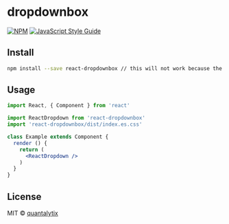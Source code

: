 # dropdownbox

> 

[![NPM](https://img.shields.io/npm/v/dropdownbox.svg)](https://www.npmjs.com/package/dropdownbox) [![JavaScript Style Guide](https://img.shields.io/badge/code_style-standard-brightgreen.svg)](https://standardjs.com)

## Install

```bash
npm install --save react-dropdownbox // this will not work because the library is not published
```

## Usage

```jsx
import React, { Component } from 'react'

import ReactDropdown from 'react-dropdownbox'
import 'react-dropdownbox/dist/index.es.css'

class Example extends Component {
  render () {
    return (
      <ReactDropdown />
    )
  }
}
```

## License

MIT © [quantalytix](https://github.com/quantalytix)
